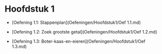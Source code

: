 # Hoofdstuk 1

- [Oefening 1.1: Stappenplan](Oefeningen/Hoofdstuk1/Oef 1.1.md)

- [Oefening 1.2: Zoek grootste getal](Oefeningen/Hoofdstuk1/Oef 1.2.md)

- [Oefening 1.3: Boter-kaas-en-eieren](Oefeningen/Hoofdstuk1/Oef 1.3.md)
